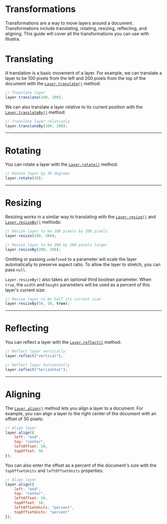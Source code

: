 # Transformations

Transformations are a way to move layers around a document. Transformations include translating, rotating, resizing, reflecting, and aligning. This guide will cover all the transformations you can use with Illustra.

# Translating

A translation is a basic movement of a layer. For example, we can translate a layer to be 100 pixels from the left and 200 pixels from the top of the document with the [`Layer.translate()`](https://illustra.apixel.me/docs/classes/Layer#translate) method:

```js
// Translate layer
layer.translate(100, 200);
```

We can also translate a layer relative to its current position with the [`Layer.translateBy()`](https://illustra.apixel.me/docs/classes/Layer#translateBy) method:

```js
// Translate layer relatively
layer.translateBy(100, 200);
```

---

# Rotating

You can rotate a layer with the [`Layer.rotate()`](https://illustra.apixel.me/docs/classes/Layer#translate) method:

```js
// Rotate layer by 30 degrees
layer.rotate(30);
```

---

# Resizing

Resizing works in a similar way to translating with the [`Layer.resize()`](https://illustra.apixel.me/docs/classes/Layer#resize) and [`Layer.resizeBy()`](https://illustra.apixel.me/docs/classes/Layer#resizeBy) methods:

```js
// Resize layer to be 200 pixels by 200 pixels
layer.resize(200, 200);

// Resize layer to be 200 by 200 pixels larger
layer.resizeBy(200, 200);
```

Omitting or passing `undefined` to a parameter will scale the layer automatically to preserve aspect ratio. To allow the layer to stretch, you can pass `null`.

`Layer.resizeBy()` also takes an optional third boolean parameter. When `true`, the `width` and `height` parameters will be used as a percent of this layer's current size:

```js
// Resize layer to be half its current size
layer.resizeBy(50, 50, true);
```

---

# Reflecting

You can reflect a layer with the [`Layer.reflect()`](https://illustra.apixel.me/docs/classes/Layer#reflect) method:

```js
// Reflect layer vertically
layer.reflect("vertical");

// Reflect layer horizontally
layer.reflect("horizontal");
```

---

# Aligning

The [`Layer.align()`](https://illustra.apixel.me/docs/classes/Layer#align) method lets you align a layer to a document. For example, you can align a layer to the right center of the document with an offset of 50 pixels:

```js
// Align layer
layer.align({
    left: "end",
    top: "center",
    leftOffset: 50,
    topOffset: 50
});
```

You can also enter the offset as a percent of the document's size with the `topOffsetUnits` and `leftOffsetUnits` properties:

```js
// Align layer
layer.align({
    left: "end",
    top: "center",
    leftOffset: 50,
    topOffset: 50,
    leftOffsetUnits: "percent",
    topOffsetUnits: "percent"
});
```
